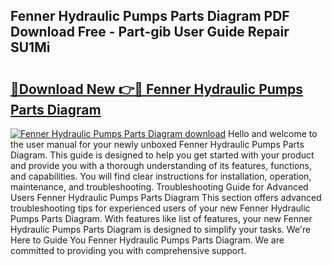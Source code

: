 ## Fenner Hydraulic Pumps Parts Diagram PDF Download Free - Part-gib User Guide Repair SU1Mi

# <h2><a href="http://dfkxbqp.blite.top/?on=Fenner+Hydraulic+Pumps+Parts+Diagram">🔗Download New 👉🔴 Fenner Hydraulic Pumps Parts Diagram</a></h2>

[![Fenner Hydraulic Pumps Parts Diagram download](https://i.imgur.com/lujVjoI.png)](http://dfkxbqp.blite.top/?on=Fenner+Hydraulic+Pumps+Parts+Diagram)
Hello and welcome to the user manual for your newly unboxed Fenner Hydraulic Pumps Parts Diagram. This guide is designed to help you get started with your product and provide you with a thorough understanding of its features, functions, and capabilities. You will find clear instructions for installation, operation, maintenance, and troubleshooting. Troubleshooting Guide for Advanced Users Fenner Hydraulic Pumps Parts Diagram This section offers advanced troubleshooting tips for experienced users of your new Fenner Hydraulic Pumps Parts Diagram. With features like list of features, your new Fenner Hydraulic Pumps Parts Diagram is designed to simplify your tasks. We're Here to Guide You Fenner Hydraulic Pumps Parts Diagram. We are committed to providing you with comprehensive support.
